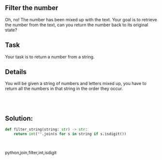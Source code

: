 ## Filter the number
Oh, no! The number has been mixed up with the text. Your goal is to retrieve the number from the text, can you return the number back to its original state?

## Task
Your task is to return a number from a string.

## Details
You will be given a string of numbers and letters mixed up, you have to return all the numbers in that string in the order they occur.

<br><br>

## Solution:
```py
def filter_string(string: str) -> str:
    return int("".join(s for s in string if s.isdigit())
```


<br>


<tag>python,join,filter,int,isdigit<tag>